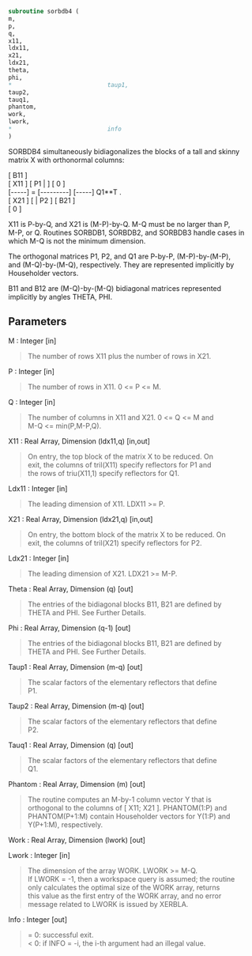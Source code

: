```fortran  
subroutine sorbdb4 (  
m,  
p,  
q,  
x11,  
ldx11,  
x21,  
ldx21,  
theta,  
phi,  
*                           taup1,  
taup2,  
tauq1,  
phantom,  
work,  
lwork,  
*                           info  
)  
```  
  
SORBDB4 simultaneously bidiagonalizes the blocks of a tall and skinny  
matrix X with orthonormal columns:  
  
[ B11 ]  
[ X11 ]   [ P1 |    ] [  0  ]  
[-----] = [---------] [-----] Q1**T .  
[ X21 ]   [    | P2 ] [ B21 ]  
[  0  ]  
  
X11 is P-by-Q, and X21 is (M-P)-by-Q. M-Q must be no larger than P,  
M-P, or Q. Routines SORBDB1, SORBDB2, and SORBDB3 handle cases in  
which M-Q is not the minimum dimension.  
  
The orthogonal matrices P1, P2, and Q1 are P-by-P, (M-P)-by-(M-P),  
and (M-Q)-by-(M-Q), respectively. They are represented implicitly by  
Householder vectors.  
  
B11 and B12 are (M-Q)-by-(M-Q) bidiagonal matrices represented  
implicitly by angles THETA, PHI.  
  
  
## Parameters  
M : Integer [in]  
> The number of rows X11 plus the number of rows in X21.  
  
P : Integer [in]  
> The number of rows in X11. 0 <= P <= M.  
  
Q : Integer [in]  
> The number of columns in X11 and X21. 0 <= Q <= M and  
> M-Q <= min(P,M-P,Q).  
  
X11 : Real Array, Dimension (ldx11,q) [in,out]  
> On entry, the top block of the matrix X to be reduced. On  
> exit, the columns of tril(X11) specify reflectors for P1 and  
> the rows of triu(X11,1) specify reflectors for Q1.  
  
Ldx11 : Integer [in]  
> The leading dimension of X11. LDX11 >= P.  
  
X21 : Real Array, Dimension (ldx21,q) [in,out]  
> On entry, the bottom block of the matrix X to be reduced. On  
> exit, the columns of tril(X21) specify reflectors for P2.  
  
Ldx21 : Integer [in]  
> The leading dimension of X21. LDX21 >= M-P.  
  
Theta : Real Array, Dimension (q) [out]  
> The entries of the bidiagonal blocks B11, B21 are defined by  
> THETA and PHI. See Further Details.  
  
Phi : Real Array, Dimension (q-1) [out]  
> The entries of the bidiagonal blocks B11, B21 are defined by  
> THETA and PHI. See Further Details.  
  
Taup1 : Real Array, Dimension (m-q) [out]  
> The scalar factors of the elementary reflectors that define  
> P1.  
  
Taup2 : Real Array, Dimension (m-q) [out]  
> The scalar factors of the elementary reflectors that define  
> P2.  
  
Tauq1 : Real Array, Dimension (q) [out]  
> The scalar factors of the elementary reflectors that define  
> Q1.  
  
Phantom : Real Array, Dimension (m) [out]  
> The routine computes an M-by-1 column vector Y that is  
> orthogonal to the columns of [ X11; X21 ]. PHANTOM(1:P) and  
> PHANTOM(P+1:M) contain Householder vectors for Y(1:P) and  
> Y(P+1:M), respectively.  
  
Work : Real Array, Dimension (lwork) [out]  
  
Lwork : Integer [in]  
> The dimension of the array WORK. LWORK >= M-Q.  
> If LWORK = -1, then a workspace query is assumed; the routine  
> only calculates the optimal size of the WORK array, returns  
> this value as the first entry of the WORK array, and no error  
> message related to LWORK is issued by XERBLA.  
  
Info : Integer [out]  
> = 0:  successful exit.  
> < 0:  if INFO = -i, the i-th argument had an illegal value.  
  
